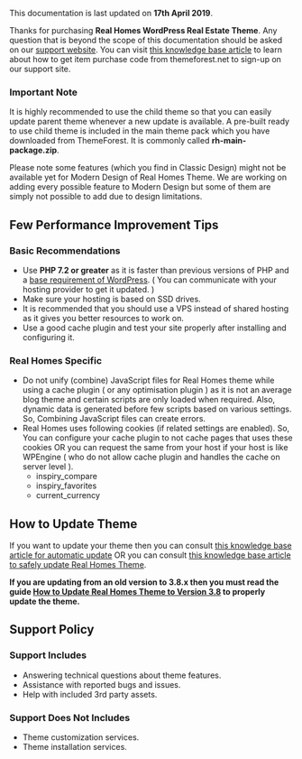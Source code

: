 This documentation is last updated on **17th April 2019**.

Thanks for purchasing **Real Homes WordPress Real Estate Theme**. Any question that is beyond the scope of this documentation should be asked on our [support website](http://support.inspirythemes.com/). You can visit [this knowledge base article](https://support.inspirythemes.com/knowledgebase/how-to-get-themeforest-item-purchase-code/) to learn about how to get item purchase code from themeforest.net to sign-up on our support site.

### **Important Note**

It is highly recommended to use the child theme so that you can easily update parent theme whenever a new update is available. A pre-built ready to use child theme is included in the main theme pack which you have downloaded from ThemeForest. It is commonly called **rh-main-package.zip**.

Please note some features (which you find in Classic Design) might not be available yet for Modern Design of Real Homes Theme. We are working on adding every possible feature to Modern Design but some of them are simply not possible to add due to design limitations.

## Few Performance Improvement Tips

### **Basic Recommendations**

* Use **PHP 7.2 or greater** as it is faster than previous versions of PHP and a [base requirement of WordPress](https://wordpress.org/about/requirements/). ( You can communicate with your hosting provider to get it updated. )
* Make sure your hosting is based on SSD drives.
* It is recommended that you should use a VPS instead of shared hosting as it gives you better resources to work on.
* Use a good cache plugin and test your site properly after installing and configuring it.

### **Real Homes Specific**

* Do not unify (combine) JavaScript files for Real Homes theme while using a cache plugin ( or any optimisation plugin ) as it is not an average blog theme and certain scripts are only loaded when required. Also, dynamic data is generated before few scripts based on various settings. So, Combining JavaScript files can create errors.
* Real Homes uses following cookies (if related settings are enabled). So, You can configure your cache plugin to not cache pages that uses these cookies OR you can request the same from your host if your host is like WPEngine ( who do not allow cache plugin and handles the cache on server level ).
    - inspiry_compare
    - inspiry_favorites
    - current_currency

## How to Update Theme

If you want to update your theme then you can consult [this knowledge base article for automatic update](https://support.inspirythemes.com/knowledgebase/update-theme-using-envato-wordpress-toolkit/) OR you can consult [this knowledge base article to safely update Real Homes Theme](https://support.inspirythemes.com/knowledgebase/how-to-update-real-homes-theme-safely/).

**If you are updating from an old version to 3.8.x then you must read the guide [How to Update Real Homes Theme to Version 3.8](https://support.inspirythemes.com/knowledgebase/update-real-homes-version-3-8/) to properly update the theme.**

## Support Policy

### **Support Includes**

- Answering technical questions about theme features.
- Assistance with reported bugs and issues.
- Help with included 3rd party assets.

### **Support Does Not Includes**

- Theme customization services.
- Theme installation services.
